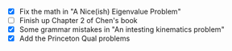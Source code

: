 - [X] Fix the math in "A Nice(ish) Eigenvalue Problem"
- [ ] Finish up Chapter 2 of Chen's book
- [X] Some grammar mistakes in "An intesting kinematics problem"
- [X] Add the Princeton Qual problems
